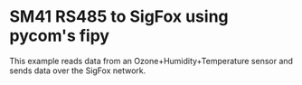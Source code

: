 # SM41 RS485 to SigFox using pycom's fipy

This example reads data from an Ozone+Humidity+Temperature sensor and sends data over the SigFox network.
